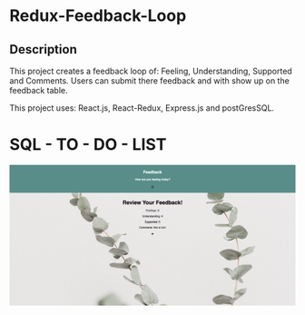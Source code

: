 # Redux-Feedback-Loop


## Description

This project creates a feedback loop of: Feeling, Understanding, Supported and Comments. Users can submit there feedback and with show up on the feedback table. 

This project uses: React.js, React-Redux, Express.js and postGresSQL. 

# SQL - TO - DO - LIST
![Feedback-loop interface](Feedback.png)
